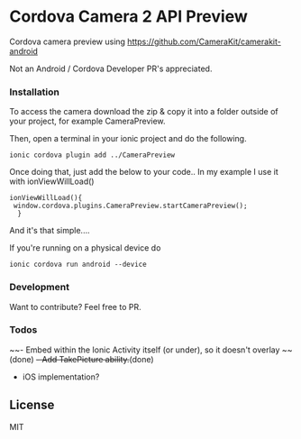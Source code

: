 # Cordova Camera 2 API Preview
Cordova camera preview using  https://github.com/CameraKit/camerakit-android 

Not an Android / Cordova Developer PR's appreciated. 



### Installation
To access the camera download the zip & copy it into a folder outside of your project, for example CameraPreview. 

Then, open a terminal in your ionic project and do the following.

```
ionic cordova plugin add ../CameraPreview

```

Once doing that, just add the below to your code.. In my example I use it with ionViewWillLoad()
```
ionViewWillLoad(){
 window.cordova.plugins.CameraPreview.startCameraPreview();
  }
```

And it's that simple....

If you're running on a physical device do
```
ionic cordova run android --device
```
### Development
Want to contribute? Feel free to PR.

### Todos

 ~~- Embed within the Ionic Activity itself (or under), so it doesn't overlay ~~(done)
 ~~- Add TakePicture ability.~~(done)
 - iOS implementation?

License
----

MIT



